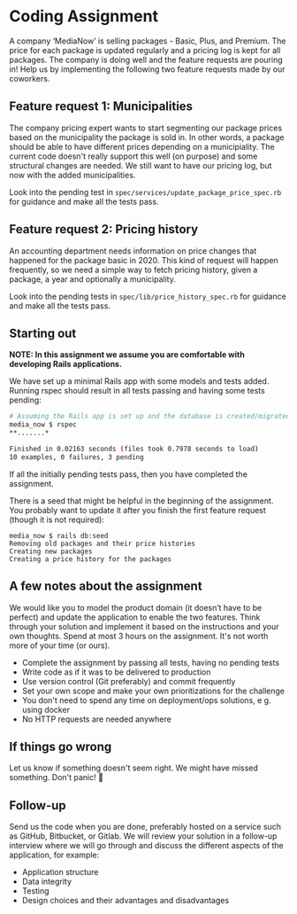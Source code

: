 # Coding Assignment

A company ‘MediaNow’ is selling packages - Basic, Plus, and Premium. The price for each package is updated regularly and a pricing log is kept for all packages. The company is doing well and the feature requests are pouring in! Help us by implementing the following two feature requests made by our coworkers.

## Feature request 1: Municipalities
The company pricing expert wants to start segmenting our package prices based on the municipality the package is sold in. In other words, a package should be able to have different prices depending on a municipiality. The current code doesn't really support this well (on purpose) and some structural changes are needed. We still want to have our pricing log, but now with the added municipalities.

Look into the pending test in `spec/services/update_package_price_spec.rb` for guidance and make all the tests pass.

## Feature request 2: Pricing history
An accounting department needs information on price changes that happened for the package basic in 2020. This kind of request will happen frequently, so we need a simple way to fetch pricing history, given a package, a year and optionally a municipality.

Look into the pending tests in `spec/lib/price_history_spec.rb` for guidance and make all the tests pass.

## Starting out
**NOTE: In this assignment we assume you are comfortable with developing Rails applications.**

We have set up a minimal Rails app with some models and tests added. Running rspec should result in all tests passing and having some tests pending:

```sh
# Assuming the Rails app is set up and the database is created/migrated
media_now $ rspec
**.......*

Finished in 0.02163 seconds (files took 0.7978 seconds to load)
10 examples, 0 failures, 3 pending
```
If all the initially pending tests pass, then you have completed the assignment.

There is a seed that might be helpful in the beginning of the assignment. You probably want to update it after you finish the first feature request (though it is not required):

```
media_now $ rails db:seed
Removing old packages and their price histories
Creating new packages
Creating a price history for the packages
```

## A few notes about the assignment

We would like you to model the product domain (it doesn’t have to be perfect) and update the application to enable the two features.
Think through your solution and implement it based on the instructions and your own thoughts. Spend at most 3 hours on the assignment. It's not worth more of your time (or ours).

- Complete the assignment by passing all tests, having no pending tests
- Write code as if it was to be delivered to production
- Use version control (Git preferably) and commit frequently
- Set your own scope and make your own prioritizations for the challenge
- You don't need to spend any time on deployment/ops solutions, e g. using docker
- No HTTP requests are needed anywhere

## If things go wrong
Let us know if something doesn't seem right. We might have missed something. Don't panic! 💚

## Follow-up
Send us the code when you are done, preferably hosted on a service such as GitHub, Bitbucket, or Gitlab. We will review your solution in a follow-up interview where we will go through and discuss the different aspects of the application, for example:
- Application structure
- Data integrity
- Testing
- Design choices and their advantages and disadvantages
